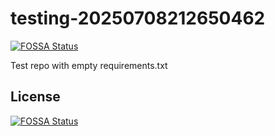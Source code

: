 # testing-20250708212650462
[![FOSSA Status](https://app.fossa.com/api/projects/git%2Bgithub.com%2Fkirogum%2Ftesting-20250708212650462.svg?type=shield)](https://app.fossa.com/projects/git%2Bgithub.com%2Fkirogum%2Ftesting-20250708212650462?ref=badge_shield)

Test repo with empty requirements.txt


## License
[![FOSSA Status](https://app.fossa.com/api/projects/git%2Bgithub.com%2Fkirogum%2Ftesting-20250708212650462.svg?type=large)](https://app.fossa.com/projects/git%2Bgithub.com%2Fkirogum%2Ftesting-20250708212650462?ref=badge_large)